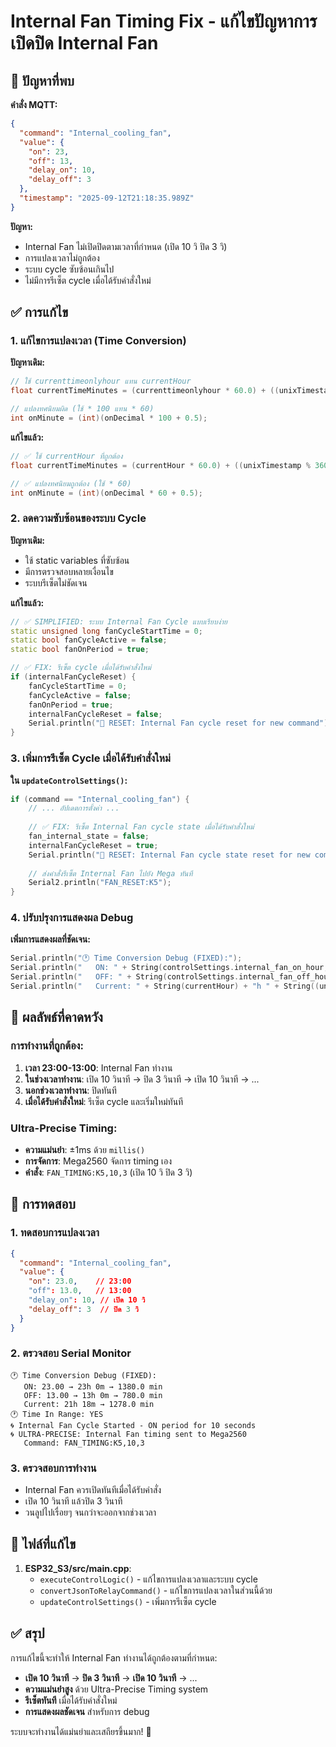 # Internal Fan Timing Fix - แก้ไขปัญหาการเปิดปิด Internal Fan

## 🐛 ปัญหาที่พบ

**คำสั่ง MQTT:**
```json
{
  "command": "Internal_cooling_fan",
  "value": {
    "on": 23,
    "off": 13,
    "delay_on": 10,
    "delay_off": 3
  },
  "timestamp": "2025-09-12T21:18:35.989Z"
}
```

**ปัญหา:**
- Internal Fan ไม่เปิดปิดตามเวลาที่กำหนด (เปิด 10 วิ ปิด 3 วิ)
- การแปลงเวลาไม่ถูกต้อง
- ระบบ cycle ซับซ้อนเกินไป
- ไม่มีการรีเซ็ต cycle เมื่อได้รับคำสั่งใหม่

## ✅ การแก้ไข

### 1. แก้ไขการแปลงเวลา (Time Conversion)

**ปัญหาเดิม:**
```cpp
// ใช้ currenttimeonlyhour แทน currentHour
float currentTimeMinutes = (currenttimeonlyhour * 60.0) + ((unixTimestamp % 3600) / 60.0);

// แปลงทศนิยมผิด (ใช้ * 100 แทน * 60)
int onMinute = (int)(onDecimal * 100 + 0.5);
```

**แก้ไขแล้ว:**
```cpp
// ✅ ใช้ currentHour ที่ถูกต้อง
float currentTimeMinutes = (currentHour * 60.0) + ((unixTimestamp % 3600) / 60.0);

// ✅ แปลงทศนิยมถูกต้อง (ใช้ * 60)
int onMinute = (int)(onDecimal * 60 + 0.5);
```

### 2. ลดความซับซ้อนของระบบ Cycle

**ปัญหาเดิม:**
- ใช้ static variables ที่ซับซ้อน
- มีการตรวจสอบหลายเงื่อนไข
- ระบบรีเซ็ตไม่ชัดเจน

**แก้ไขแล้ว:**
```cpp
// ✅ SIMPLIFIED: ระบบ Internal Fan Cycle แบบเรียบง่าย
static unsigned long fanCycleStartTime = 0;
static bool fanCycleActive = false;
static bool fanOnPeriod = true;

// ✅ FIX: รีเซ็ต cycle เมื่อได้รับคำสั่งใหม่
if (internalFanCycleReset) {
    fanCycleStartTime = 0;
    fanCycleActive = false;
    fanOnPeriod = true;
    internalFanCycleReset = false;
    Serial.println("🔄 RESET: Internal Fan cycle reset for new command");
}
```

### 3. เพิ่มการรีเซ็ต Cycle เมื่อได้รับคำสั่งใหม่

**ใน `updateControlSettings()`:**
```cpp
if (command == "Internal_cooling_fan") {
    // ... อัปเดตการตั้งค่า ...
    
    // ✅ FIX: รีเซ็ต Internal Fan cycle state เมื่อได้รับคำสั่งใหม่
    fan_internal_state = false;
    internalFanCycleReset = true;
    Serial.println("🔄 RESET: Internal Fan cycle state reset for new command");
    
    // ส่งคำสั่งรีเซ็ต Internal Fan ไปยัง Mega ทันที
    Serial2.println("FAN_RESET:K5");
}
```

### 4. ปรับปรุงการแสดงผล Debug

**เพิ่มการแสดงผลที่ชัดเจน:**
```cpp
Serial.println("🕐 Time Conversion Debug (FIXED):");
Serial.println("   ON: " + String(controlSettings.internal_fan_on_hour, 2) + " → " + String(onHour) + "h " + String(onMinute) + "m → " + String(onTimeMinutes, 1) + " min");
Serial.println("   OFF: " + String(controlSettings.internal_fan_off_hour, 2) + " → " + String(offHour) + "h " + String(offMinute) + "m → " + String(offTimeMinutes, 1) + " min");
Serial.println("   Current: " + String(currentHour) + "h " + String((unixTimestamp % 3600) / 60) + "m → " + String(currentTimeMinutes, 1) + " min");
```

## 🎯 ผลลัพธ์ที่คาดหวัง

### การทำงานที่ถูกต้อง:
1. **เวลา 23:00-13:00**: Internal Fan ทำงาน
2. **ในช่วงเวลาทำงาน**: เปิด 10 วินาที → ปิด 3 วินาที → เปิด 10 วินาที → ...
3. **นอกช่วงเวลาทำงาน**: ปิดทันที
4. **เมื่อได้รับคำสั่งใหม่**: รีเซ็ต cycle และเริ่มใหม่ทันที

### Ultra-Precise Timing:
- **ความแม่นยำ**: ±1ms ด้วย `millis()`
- **การจัดการ**: Mega2560 จัดการ timing เอง
- **คำสั่ง**: `FAN_TIMING:K5,10,3` (เปิด 10 วิ ปิด 3 วิ)

## 🔧 การทดสอบ

### 1. ทดสอบการแปลงเวลา
```json
{
  "command": "Internal_cooling_fan",
  "value": {
    "on": 23.0,    // 23:00
    "off": 13.0,   // 13:00
    "delay_on": 10, // เปิด 10 วิ
    "delay_off": 3  // ปิด 3 วิ
  }
}
```

### 2. ตรวจสอบ Serial Monitor
```
🕐 Time Conversion Debug (FIXED):
   ON: 23.00 → 23h 0m → 1380.0 min
   OFF: 13.00 → 13h 0m → 780.0 min
   Current: 21h 18m → 1278.0 min
🕐 Time In Range: YES
🌀 Internal Fan Cycle Started - ON period for 10 seconds
🌀 ULTRA-PRECISE: Internal Fan timing sent to Mega2560
   Command: FAN_TIMING:K5,10,3
```

### 3. ตรวจสอบการทำงาน
- Internal Fan ควรเปิดทันทีเมื่อได้รับคำสั่ง
- เปิด 10 วินาที แล้วปิด 3 วินาที
- วนลูปไปเรื่อยๆ จนกว่าจะออกจากช่วงเวลา

## 📝 ไฟล์ที่แก้ไข

1. **ESP32_S3/src/main.cpp**:
   - `executeControlLogic()` - แก้ไขการแปลงเวลาและระบบ cycle
   - `convertJsonToRelayCommand()` - แก้ไขการแปลงเวลาในส่วนนี้ด้วย
   - `updateControlSettings()` - เพิ่มการรีเซ็ต cycle

## ✅ สรุป

การแก้ไขนี้จะทำให้ Internal Fan ทำงานได้ถูกต้องตามที่กำหนด:
- **เปิด 10 วินาที** → **ปิด 3 วินาที** → **เปิด 10 วินาที** → ...
- **ความแม่นยำสูง** ด้วย Ultra-Precise Timing system
- **รีเซ็ตทันที** เมื่อได้รับคำสั่งใหม่
- **การแสดงผลชัดเจน** สำหรับการ debug

ระบบจะทำงานได้แม่นยำและเสถียรขึ้นมาก! 🎉
